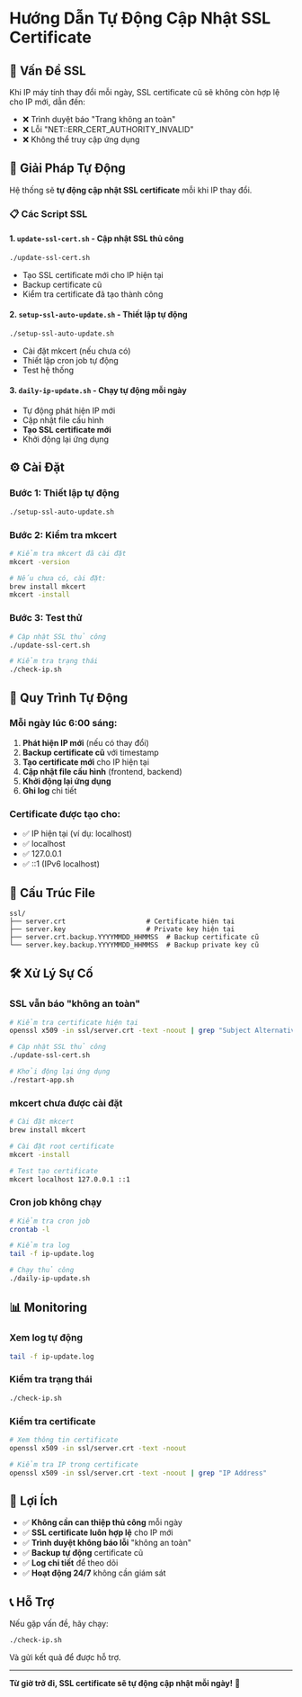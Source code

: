 # Hướng Dẫn Tự Động Cập Nhật SSL Certificate

## 🔐 Vấn Đề SSL

Khi IP máy tính thay đổi mỗi ngày, SSL certificate cũ sẽ không còn hợp lệ cho IP mới, dẫn đến:
- ❌ Trình duyệt báo "Trang không an toàn"
- ❌ Lỗi "NET::ERR_CERT_AUTHORITY_INVALID"
- ❌ Không thể truy cập ứng dụng

## 🚀 Giải Pháp Tự Động

Hệ thống sẽ **tự động cập nhật SSL certificate** mỗi khi IP thay đổi.

### 📋 Các Script SSL

#### 1. `update-ssl-cert.sh` - Cập nhật SSL thủ công
```bash
./update-ssl-cert.sh
```
- Tạo SSL certificate mới cho IP hiện tại
- Backup certificate cũ
- Kiểm tra certificate đã tạo thành công

#### 2. `setup-ssl-auto-update.sh` - Thiết lập tự động
```bash
./setup-ssl-auto-update.sh
```
- Cài đặt mkcert (nếu chưa có)
- Thiết lập cron job tự động
- Test hệ thống

#### 3. `daily-ip-update.sh` - Chạy tự động mỗi ngày
- Tự động phát hiện IP mới
- Cập nhật file cấu hình
- **Tạo SSL certificate mới**
- Khởi động lại ứng dụng

## ⚙️ Cài Đặt

### Bước 1: Thiết lập tự động
```bash
./setup-ssl-auto-update.sh
```

### Bước 2: Kiểm tra mkcert
```bash
# Kiểm tra mkcert đã cài đặt
mkcert -version

# Nếu chưa có, cài đặt:
brew install mkcert
mkcert -install
```

### Bước 3: Test thử
```bash
# Cập nhật SSL thủ công
./update-ssl-cert.sh

# Kiểm tra trạng thái
./check-ip.sh
```

## 🔄 Quy Trình Tự Động

### Mỗi ngày lúc 6:00 sáng:

1. **Phát hiện IP mới** (nếu có thay đổi)
2. **Backup certificate cũ** với timestamp
3. **Tạo certificate mới** cho IP hiện tại
4. **Cập nhật file cấu hình** (frontend, backend)
5. **Khởi động lại ứng dụng**
6. **Ghi log** chi tiết

### Certificate được tạo cho:
- ✅ IP hiện tại (ví dụ: localhost)
- ✅ localhost
- ✅ 127.0.0.1
- ✅ ::1 (IPv6 localhost)

## 📁 Cấu Trúc File

```
ssl/
├── server.crt                    # Certificate hiện tại
├── server.key                    # Private key hiện tại
├── server.crt.backup.YYYYMMDD_HHMMSS  # Backup certificate cũ
└── server.key.backup.YYYYMMDD_HHMMSS  # Backup private key cũ
```

## 🛠️ Xử Lý Sự Cố

### SSL vẫn báo "không an toàn"
```bash
# Kiểm tra certificate hiện tại
openssl x509 -in ssl/server.crt -text -noout | grep "Subject Alternative Name"

# Cập nhật SSL thủ công
./update-ssl-cert.sh

# Khởi động lại ứng dụng
./restart-app.sh
```

### mkcert chưa được cài đặt
```bash
# Cài đặt mkcert
brew install mkcert

# Cài đặt root certificate
mkcert -install

# Test tạo certificate
mkcert localhost 127.0.0.1 ::1
```

### Cron job không chạy
```bash
# Kiểm tra cron job
crontab -l

# Kiểm tra log
tail -f ip-update.log

# Chạy thủ công
./daily-ip-update.sh
```

## 📊 Monitoring

### Xem log tự động
```bash
tail -f ip-update.log
```

### Kiểm tra trạng thái
```bash
./check-ip.sh
```

### Kiểm tra certificate
```bash
# Xem thông tin certificate
openssl x509 -in ssl/server.crt -text -noout

# Kiểm tra IP trong certificate
openssl x509 -in ssl/server.crt -text -noout | grep "IP Address"
```

## 🎯 Lợi Ích

- ✅ **Không cần can thiệp thủ công** mỗi ngày
- ✅ **SSL certificate luôn hợp lệ** cho IP mới
- ✅ **Trình duyệt không báo lỗi** "không an toàn"
- ✅ **Backup tự động** certificate cũ
- ✅ **Log chi tiết** để theo dõi
- ✅ **Hoạt động 24/7** không cần giám sát

## 📞 Hỗ Trợ

Nếu gặp vấn đề, hãy chạy:
```bash
./check-ip.sh
```

Và gửi kết quả để được hỗ trợ.

---

**Từ giờ trở đi, SSL certificate sẽ tự động cập nhật mỗi ngày!** 🎉
